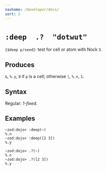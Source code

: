 ```yaml
---
navhome: /developer/docs/
sort: 2 
---
```


# `:deep  .?  "dotwut"`

`{$deep p/seed}`: test for cell or atom with Nock `3`.

## Produces

`&`, `%.y`, `0` if `p` is a cell; otherwise `|`, `%.n`, `1`.

## Syntax

Regular: *1-fixed*.

## Examples

```
~zod:dojo> :deep(~)
%.n
~zod:dojo> :deep([2 3])
%.y
```

```
~zod:dojo> .?(~)
%.n
~zod:dojo> .?([2 3])
%.y
```
